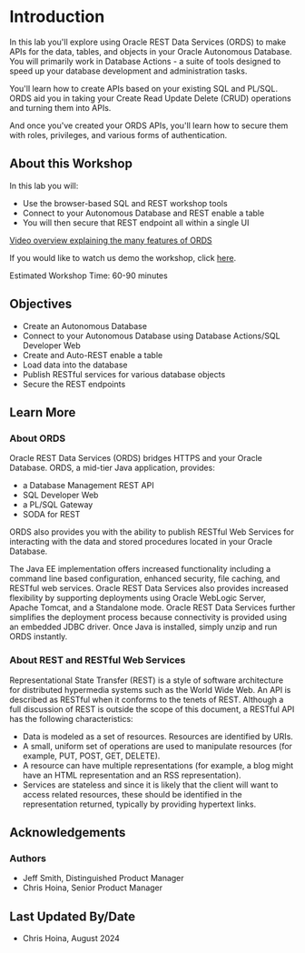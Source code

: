 # Introduction

In this lab you'll explore using Oracle REST Data Services (ORDS) to make APIs for the data, tables, and objects in your Oracle Autonomous Database. You will primarily work in Database Actions -  a suite of tools designed to speed up your database development and administration tasks.

You'll learn how to create APIs based on your existing SQL and PL/SQL. ORDS aid you in taking your Create Read Update Delete (CRUD) operations and turning them into APIs.

And once you've created your ORDS APIs, you'll learn how to secure them with roles, privileges, and various forms of authentication.

## About this Workshop

In this lab you will:

- Use the browser-based SQL and REST workshop tools
- Connect to your Autonomous Database and REST enable a table
- You will then secure that REST endpoint all within a single UI

[Video overview explaining the many features of ORDS](youtube:rvxTbTuUm5k)

<if type="odbw">If you would like to watch us demo the workshop, click [here](https://youtu.be/t0MkIxMKhDo).</if>

Estimated Workshop Time: 60-90 minutes

## Objectives

- Create an Autonomous Database
- Connect to your Autonomous Database using Database Actions/SQL Developer Web
- Create and Auto-REST enable a table
- Load data into the database
- Publish RESTful services for various database objects
- Secure the REST endpoints

## Learn More

### About ORDS

Oracle REST Data Services (ORDS) bridges HTTPS and your Oracle Database. ORDS, a mid-tier Java application, provides:

- a Database Management REST API
- SQL Developer Web
- a PL/SQL Gateway
- SODA for REST

ORDS also provides you with the ability to publish RESTful Web Services for interacting with the data and stored procedures located in your Oracle Database.

The Java EE implementation offers increased functionality including a command line based configuration, enhanced security, file caching, and RESTful web services. Oracle REST Data Services also provides increased flexibility by supporting deployments using Oracle WebLogic Server, Apache Tomcat, and a Standalone mode. Oracle REST Data Services further simplifies the deployment process because connectivity is provided using an embedded JDBC driver. Once Java is installed, simply unzip and run ORDS instantly.

### About REST and RESTful Web Services

Representational State Transfer (REST) is a style of software architecture for distributed hypermedia systems such as the World Wide Web. An API is described as RESTful when it conforms to the tenets of REST. Although a full discussion of REST is outside the scope of this document, a RESTful API has the following characteristics:

- Data is modeled as a set of resources. Resources are identified by URIs.
- A small, uniform set of operations are used to manipulate resources (for example, PUT, POST, GET, DELETE).
- A resource can have multiple representations (for example, a blog might have an HTML representation and an RSS representation).
- Services are stateless and since it is likely that the client will want to access related resources, these should be identified in the representation returned, typically by providing hypertext links.

## Acknowledgements

### Authors

- Jeff Smith, Distinguished Product Manager
- Chris Hoina, Senior Product Manager

## Last Updated By/Date

- Chris Hoina, August 2024